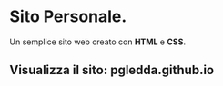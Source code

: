 # Sito Personale.

Un semplice sito web creato con **HTML** e **CSS**.

## Visualizza il sito: pgledda.github.io
